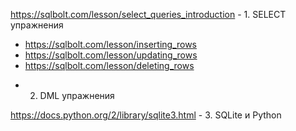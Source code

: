 https://sqlbolt.com/lesson/select_queries_introduction - 1. SELECT упражнения

* https://sqlbolt.com/lesson/inserting_rows
* https://sqlbolt.com/lesson/updating_rows
* https://sqlbolt.com/lesson/deleting_rows

- 2. DML упражнения

https://docs.python.org/2/library/sqlite3.html - 3. SQLite и Python

